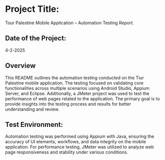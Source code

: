 # Project Title: 
Tour Palestine Mobile Application – Automation Testing Report.

## Date of the Project: 
4-2-2025
## Overview
This README outlines the automation testing conducted on the Tiur Palestine mobile application. The testing focused on validating core functionalities across multiple scenarios using Android Studio, Appium Server, and Eclipse. Additionally, a JMeter project was used to test the performance of web pages related to the application. The primary goal is to provide insights into the testing process and results for better understanding and review.

## Test Environment:
Automation testing was performed using Appium with Java, ensuring the accuracy of UI elements, workflows, and data integrity on the mobile application. For performance testing, JMeter was utilized to analyze web page responsiveness and stability under various conditions.
